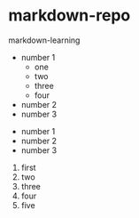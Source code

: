 # markdown-repo
markdown-learning
- number 1
  - one
  - two
  - three
  - four  
- number 2
- number 3

+ number 1
+ number 2
+ number 3

1. first
2. two
3. three
4. four
5. five
